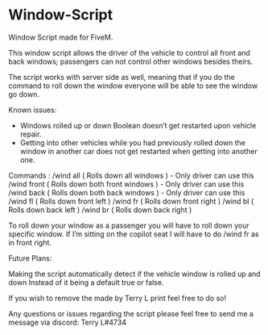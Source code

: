 # Window-Script
Window Script made for FiveM.

This window script allows the driver of the vehicle to control all front and back windows;
passengers can not control other windows besides theirs.

The script works with server side as well, meaning that if you do the command to roll down the window everyone will be able to see the window go down.

Known issues:
 - Windows rolled up or down Boolean doesn’t get restarted upon vehicle repair.
 - Getting into other vehicles while you had previously rolled down the window in another car does not get restarted when getting into another one.

Commands :
  /wind all ( Rolls down all windows ) - Only driver can use this
  /wind front ( Rolls down both front windows ) - Only driver can use this
  /wind back ( Rolls down both back windows ) - Only driver can use this
  /wind fl ( Rolls down front left )
  /wind fr ( Rolls down front right )
  /wind bl ( Rolls down back left )
  /wind br ( Rolls down back right )
  
To roll down your window as a passenger you will have to roll down your specific window. If I’m sitting on the copilot seat I will have to do /wind fr as in front right.

Future Plans:

Making the script automatically detect if the vehicle window is rolled up and down Instead of it being a default true or false.

If you wish to remove the made by Terry L print feel free to do so!

Any questions or issues regarding the script please feel free to send me a message via discord:
Terry L#4734

